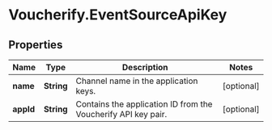 # Voucherify.EventSourceApiKey

## Properties

Name | Type | Description | Notes
------------ | ------------- | ------------- | -------------
**name** | **String** | Channel name in the application keys. | [optional] 
**appId** | **String** | Contains the application ID from the Voucherify API key pair. | [optional] 


